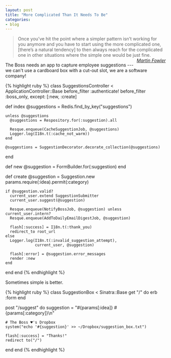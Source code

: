 ```yaml
---
layout: post
title: "More Complicated Than It Needs To Be"
categories:
- blog
---
```


> Once you’ve hit the point where a simpler pattern isn’t working for you anymore and you
> have to start using the more complicated one, \[there’s a natural tendency\] to then 
> always reach for the complicated one in other situations where the simple one would 
> be just fine.
> <cite style="float: right;"><a href="http://rubyrogues.com/097-rr-book-club-patterns-of-enterprise-architecture-with-martin-fowler/">Martin Fowler</a></cite>

The Boss needs an app to capture employee suggestions --- we can't use a cardboard box with 
a cut-out slot, we are a software company!

{% highlight ruby %}
class SuggestionsController < ApplicationController::Base
  before_filter :authenticate!
  before_filter :boss_only, except: [:new, :create]

  def index
    @suggestions = Redis.find_by_key("suggestions")
    
    unless @suggestions
      @suggestions = Respository.for(:suggestion).all

      Resque.enqueue(CacheSuggestionJob, @suggestions)
      Logger.log(I18n.t(:cache_not_warm))
    end

    @suggestions = SuggestionDecorator.decorate_collection(@suggestions)
  end

  def new
    @suggestion = FormBuilder.for(:suggestion)
  end

  def create
    @suggestion = Suggestion.new params.require(:idea).permit(:category)

    if @suggestion.valid?
      current_user.extend SuggestionSubmitter
      current_user.suggest(@suggestion)

      Resque.enqueue(NotifyBossJob, @suggestion) unless current_user.intern?
      Resque.enqueue(AddToDailyEmailDigestJob, @suggestion)

      flash[:success] = I18n.t(:thank_you)
      redirect_to root_url
    else
      Logger.log(I18n.t(:invalid_suggestion_attempt), 
                 current_user, @suggestion)
      
      flash[:error] = @suggestion.error_messages
      render :new
    end
  end
end
{% endhighlight %}


Sometimes simple is better.

{% highlight ruby %}
class SuggestionBox < Sinatra::Base
  get "/" do
    erb :form
  end

  post "/suggest" do
    suggestion = "#{params[:idea]} #{params[:category]}\n"

    # The Boss ♥'s Dropbox
    system("echo '#{suggestion}' >> ~/Dropbox/suggestion_box.txt")

    flash[:success] = "Thanks!"
    redirect to("/")
  end
end
{% endhighlight %}